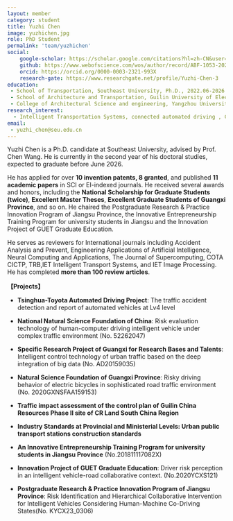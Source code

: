 ```yaml
---
layout: member
category: student
title: Yuzhi Chen
image: yuzhichen.jpg
role: PhD Student
permalink: 'team/yuzhichen'
social:
    google-scholar: https://scholar.google.com/citations?hl=zh-CN&user=bxzoBQkAAAAJ
    github: https://www.webofscience.com/wos/author/record/ABF-1053-2020
    orcid: https://orcid.org/0000-0003-2321-993X
    research-gate: https://www.researchgate.net/profile/Yuzhi-Chen-3
education:
 - School of Transportation, Southeast University, Ph.D., 2022.06-2026.07 (expected)
 - School of Architecture and Transportation, Guilin University of Electronic Technology,  Master's, 2019.09-2022.06
 - College of Architectural Science and engineering, Yangzhou University,  Bachelor's, 2015.09-2019.06
research_interest: 
  - Intelligent Transportation Systems, connected automated driving , Crash Risk Measure, Risky Driving Behavior & Safety, Big Data Mining & Analysis, Intelligent Parking Scheduling & Management
email:
 - yuzhi_chen@seu.edu.cn
---
```


Yuzhi Chen is a Ph.D. candidate at Southeast University, advised by Prof. Chen Wang. He is currently in the second year of his doctoral studies, expected to graduate before June 2026.

He has applied for over **10 invention patents, 8 granted**, and published **11 academic  papers** in SCI or EI-indexed journals. He received several awards and honors, including the **National Scholarship for Graduate Students (twice)**, **Excellent Master Theses**, **Excellent Graduate Students of Guangxi Province**, and so on. He chaired the Postgraduate Research & Practice Innovation Program of Jiangsu Province, the Innovative Entrepreneurship Training Program for university students in Jiangsu and the Innovation Project of GUET Graduate Education.

He serves as reviewers for International journals including Accident Analysis and Prevent, Engineering Applications of Artificial Intelligence, Neural Computing and Applications, The Journal of Supercomputing, COTA CICTP, TRB,IET Intelligent Transport Systems, and IET Image Processing. He has completed **more than 100 review articles**.

**【Projects】**

- **Tsinghua-Toyota Automated Driving Project**: The traffic accident detection and report of automated vehicles at Lv4 level

- **National Natural Science Foundation of China**: Risk evaluation technology of human-computer driving intelligent vehicle under complex traffic environment (No. 52262047)

- **Specific Research Project of Guangxi for Research Bases and Talents**: Intelligent control technology of urban traffic based on the deep integration of big data (No. AD20159035)

- **Natural Science Foundation of Guangxi Province**: Risky driving behavior of electric bicycles in sophisticated road traffic environment (No. 2020GXNSFAA159153)

- **Traffic impact assessment of the control plan of Guilin China Resources Phase II site of CR Land South China Region**

- **Industry Standards at Provincial and Ministerial Levels: Urban public transport stations construction standards**

- **An Innovative Entrepreneurship Training Program for university students in Jiangsu Province** (No.201811117082X)

- **Innovation Project of GUET Graduate Education**: Driver risk perception in an intelligent vehicle-road collaborative context. (No.2020YCXS121)

- **Postgraduate Research & Practice Innovation Program of Jiangsu Province**: Risk Identification and Hierarchical Collaborative Intervention for Intelligent Vehicles Considering Human-Machine Co-Driving States(No. KYCX23_0306)

